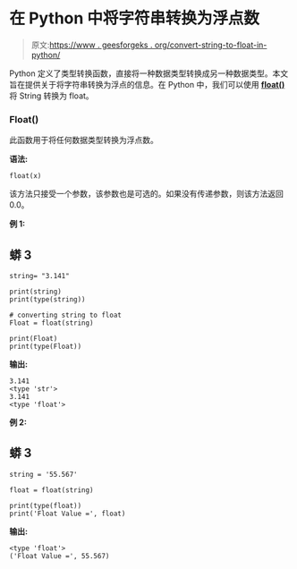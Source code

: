 # 在 Python 中将字符串转换为浮点数

> 原文:[https://www . geesforgeks . org/convert-string-to-float-in-python/](https://www.geeksforgeeks.org/convert-string-to-float-in-python/)

Python 定义了类型转换函数，直接将一种数据类型转换成另一种数据类型。本文旨在提供关于将字符串转换为浮点的信息。在 Python 中，我们可以使用 [**float()**](https://www.geeksforgeeks.org/float-in-python/) 将 String 转换为 float。

### **Float()**

此函数用于将任何数据类型转换为浮点数。

**语法:**

```
float(x)
```

该方法只接受一个参数，该参数也是可选的。如果没有传递参数，则该方法返回 0.0。

**例 1:**

## 蟒 3

```
string= "3.141"

print(string)
print(type(string))

# converting string to float
Float = float(string)  

print(Float)
print(type(Float))
```

**输出:**

```
3.141
<type 'str'>
3.141
<type 'float'>
```

**例 2:**

## 蟒 3

```
string = '55.567'

float = float(string)

print(type(float))
print('Float Value =', float)
```

**输出:**

```
<type 'float'>
('Float Value =', 55.567)
```